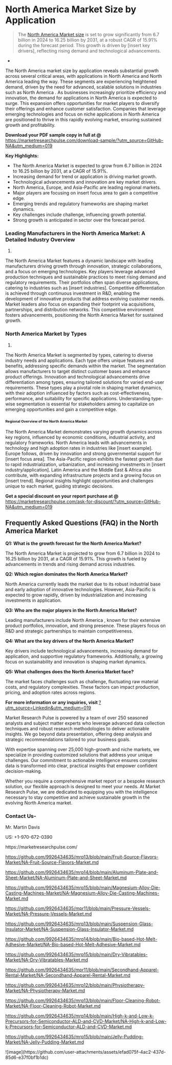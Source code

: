 <h1>North America  Market&nbsp;Size by Application</h1><blockquote><p>The <a href="https://marketresearchpulse.com/download-sample/?utm_source=GitHub-NA&amp;utm_medium=019">North America  Market size</a> is set to grow significantly from 6.7 billion in 2024 to 16.25 billion by 2031, at a robust CAGR of 15.91% during the forecast period. This growth is driven by [insert key drivers], reflecting rising demand and technological advancements.</p></blockquote><ul><li></li></ul><p>The North America  market size by application reveals substantial growth across several critical areas, with applications in North America  and North America  leading the way. These segments are experiencing heightened demand, driven by the need for advanced, scalable solutions in industries such as North America . As businesses increasingly prioritize efficiency and innovation, the demand for applications in North America  is expected to surge. This expansion offers opportunities for market players to diversify their offerings and enhance customer satisfaction. Companies that leverage emerging technologies and focus on niche applications in North America  are positioned to thrive in this rapidly evolving market, ensuring sustained growth and profitability.</p><p><strong>Download your PDF sample copy in full at @ </strong><a href="https://marketresearchpulse.com/download-sample/?utm_source=GitHub-NA&amp;utm_medium=019">https://marketresearchpulse.com/download-sample/?utm_source=GitHub-NA&amp;utm_medium=019</a></p><p><strong>Key Highlights: </strong></p><ul><li>The North America  Market is expected to grow from 6.7 billion in 2024 to 16.25 billion by 2031, at a CAGR of 15.91%.</li><li>Increasing demand for trend or application is driving market growth.</li><li>Technological advancements and innovation are key market drivers.</li><li>North America, Europe, and Asia-Pacific are leading regional markets.</li><li>Major players are focusing on insert focus area to gain a competitive edge.</li><li>Emerging trends and regulatory frameworks are shaping market dynamics.</li><li>Key challenges include challenge, influencing growth potential.</li><li>Strong growth is anticipated in sector over the forecast period.</li></ul><h3>Leading Manufacturers in the North America  Market: A Detailed Industry Overview</h3><ol><li></li></ol><div class="flex max-w-full flex-col flex-grow"><div class="min-h-8 text-message flex w-full flex-col items-end gap-2 whitespace-normal break-words [.text-message+&amp;]:mt-5" dir="auto" data-message-author-role="assistant" data-message-id="fd8432e4-4910-450d-b182-61b7bfb0a01f" data-message-model-slug="gpt-4o"><div class="flex w-full flex-col gap-1 empty:hidden first:pt-[3px]"><div class="markdown prose w-full break-words dark:prose-invert light"><p>The North America  Market features a dynamic landscape with leading manufacturers driving growth through innovation, strategic collaborations, and a focus on emerging technologies. Key players leverage advanced production techniques and sustainable practices to meet rising demand and regulatory requirements. Their portfolios often span diverse applications, catering to industries such as [insert industries]. Competitive differentiation is achieved through continuous investment in R&amp;D, enabling the development of innovative products that address evolving customer needs. Market leaders also focus on expanding their footprint via acquisitions, partnerships, and distribution networks. This competitive environment fosters advancements, positioning the North America  Market for sustained growth.</p></div></div></div></div><h3>North America  Market by Types</h3><ol><li></li></ol><div class="flex max-w-full flex-col flex-grow"><div class="min-h-8 text-message flex w-full flex-col items-end gap-2 whitespace-normal break-words [.text-message+&amp;]:mt-5" dir="auto" data-message-author-role="assistant" data-message-id="084470be-0bb7-4664-bddf-5156b4f41249" data-message-model-slug="gpt-4o-mini"><div class="flex w-full flex-col gap-1 empty:hidden first:pt-[3px]"><div class="markdown prose w-full break-words dark:prose-invert light"><p>The North America  Market is segmented by types, catering to diverse industry needs and applications. Each type offers unique features and benefits, addressing specific demands within the market. The segmentation allows manufacturers to target distinct customer bases and enhance product offerings. Innovation and technological advancements drive differentiation among types, ensuring tailored solutions for varied end-user requirements. These types play a pivotal role in shaping market dynamics, with their adoption influenced by factors such as cost-effectiveness, performance, and suitability for specific applications. Understanding type-wise segmentation is essential for stakeholders aiming to capitalize on emerging opportunities and gain a competitive edge.</p></div></div></div></div><h3><span style="font-size: 11px;">Regional Overview of the North America  Market</span></h3><div class="flex max-w-full flex-col flex-grow"><div class="min-h-8 text-message flex w-full flex-col items-end gap-2 whitespace-normal break-words [.text-message+&amp;]:mt-5" dir="auto" data-message-author-role="assistant" data-message-id="e9038762-ce64-4e30-91c9-9bd413514231" data-message-model-slug="gpt-4o-mini"><div class="flex w-full flex-col gap-1 empty:hidden first:pt-[3px]"><div class="markdown prose w-full break-words dark:prose-invert light"><p>The North America  Market demonstrates varying growth dynamics across key regions, influenced by economic conditions, industrial activity, and regulatory frameworks. North America leads with advancements in technology and high adoption rates in industries like [insert example]. Europe follows, driven by innovation and strong governmental support for [insert focus area]. The Asia-Pacific region exhibits the fastest growth due to rapid industrialization, urbanization, and increasing investments in [insert industry/application]. Latin America and the Middle East &amp; Africa also contribute, with expanding infrastructure projects and a growing focus on [insert trend]. Regional insights highlight opportunities and challenges unique to each market, guiding strategic decisions.</p></div></div></div></div><p><strong>Get a special discount on your report purchase at @ </strong><a href="https://marketresearchpulse.com/ask-for-discount/?utm_source=GitHub-NA&amp;utm_medium=019">https://marketresearchpulse.com/ask-for-discount/?utm_source=GitHub-NA&amp;utm_medium=019</a></p><h2>Frequently Asked Questions (FAQ) in the North America  Market</h2><p><strong>Q1: What is the growth forecast for the North America  Market?</strong></p><p>The North America  Market is projected to grow from 6.7 billion in 2024 to 16.25 billion by 2031, at a CAGR of 15.91%. This growth is fueled by advancements in trends and rising demand across industries.</p><p><strong>Q2: Which region dominates the North America  Market?</strong></p><p>North America currently leads the market due to its robust industrial base and early adoption of innovative technologies. However, Asia-Pacific is expected to grow rapidly, driven by industrialization and increasing investments in application.</p><p><strong>Q3: Who are the major players in the North America  Market?</strong></p><p>Leading manufacturers include North America , known for their extensive product portfolios, innovation, and strong presence. These players focus on R&amp;D and strategic partnerships to maintain competitiveness.</p><p><strong>Q4: What are the key drivers of the North America  Market?</strong></p><p>Key drivers include technological advancements, increasing demand for application, and supportive regulatory frameworks. Additionally, a growing focus on sustainability and innovation is shaping market dynamics.</p><p><strong>Q5: What challenges does the North America  Market face?</strong></p><p>The market faces challenges such as challenge, fluctuating raw material costs, and regulatory complexities. These factors can impact production, pricing, and adoption rates across regions.</p><p><strong>For more information or any inquiries, visit&nbsp;</strong><a href="?utm_source=Linkedin&utm_medium=019">?utm_source=Linkedin&utm_medium=019</a></p><p>Market Research Pulse is powered by a team of over 250 seasoned analysts and subject matter experts who leverage advanced data collection techniques and robust research methodologies to deliver actionable insights. We go beyond data presentation, offering deep analysis and strategic recommendations tailored to your business goals.</p><p>With expertise spanning over 25,000 high-growth and niche markets, we specialize in providing customized solutions that address your unique challenges. Our commitment to actionable intelligence ensures complex data is transformed into clear, practical insights that empower confident decision-making.</p><p>Whether you require a comprehensive market report or a bespoke research solution, our flexible approach is designed to meet your needs. At Market Research Pulse, we are dedicated to equipping you with the intelligence necessary to stay competitive and achieve sustainable growth in the evolving North America  market.</p><h3><strong>Contact Us-</strong></h3><p>Mr. Martin Davis</p><p>US: +1-970-672-0390</p><p>https://marketresearchpulse.com/</p><p><a href="https://github.com/9926434635/mrp13/blob/main/Fruit-Source-Flavors-Market/NA-Fruit-Source-Flavors-Market.md">https://github.com/9926434635/mrp13/blob/main/Fruit-Source-Flavors-Market/NA-Fruit-Source-Flavors-Market.md</a></p><p><a href="https://github.com/9926434635/mrp14/blob/main/Aluminum-Plate-and-Sheet-Market/NA-Aluminum-Plate-and-Sheet-Market.md">https://github.com/9926434635/mrp14/blob/main/Aluminum-Plate-and-Sheet-Market/NA-Aluminum-Plate-and-Sheet-Market.md</a></p><p><a href="https://github.com/9926434635/mrp15/blob/main/Magnesium-Alloy-Die-Casting-Machines-Market/NA-Magnesium-Alloy-Die-Casting-Machines-Market.md">https://github.com/9926434635/mrp15/blob/main/Magnesium-Alloy-Die-Casting-Machines-Market/NA-Magnesium-Alloy-Die-Casting-Machines-Market.md</a></p><p><a href="https://github.com/9926434635/mpr11/blob/main/Pressure-Vessels-Market/NA-Pressure-Vessels-Market.md">https://github.com/9926434635/mpr11/blob/main/Pressure-Vessels-Market/NA-Pressure-Vessels-Market.md</a></p><p><a href="https://github.com/9926434635/mrp13/blob/main/Suspension-Glass-Insulator-Market/NA-Suspension-Glass-Insulator-Market.md">https://github.com/9926434635/mrp13/blob/main/Suspension-Glass-Insulator-Market/NA-Suspension-Glass-Insulator-Market.md</a></p><p><a href="https://github.com/9926434635/mrp14/blob/main/Bio-based-Hot-Melt-Adhesive-Market/NA-Bio-based-Hot-Melt-Adhesive-Market.md">https://github.com/9926434635/mrp14/blob/main/Bio-based-Hot-Melt-Adhesive-Market/NA-Bio-based-Hot-Melt-Adhesive-Market.md</a></p><p><a href="https://github.com/9926434635/mrp15/blob/main/Dry-Vibratables-Market/NA-Dry-Vibratables-Market.md">https://github.com/9926434635/mrp15/blob/main/Dry-Vibratables-Market/NA-Dry-Vibratables-Market.md</a></p><p><a href="https://github.com/9926434635/mpr11/blob/main/Secondhand-Apparel-Rental-Market/NA-Secondhand-Apparel-Rental-Market.md">https://github.com/9926434635/mpr11/blob/main/Secondhand-Apparel-Rental-Market/NA-Secondhand-Apparel-Rental-Market.md</a></p><p><a href="https://github.com/9926434635/mrp12/blob/main/Physiotherapy-Market/NA-Physiotherapy-Market.md">https://github.com/9926434635/mrp12/blob/main/Physiotherapy-Market/NA-Physiotherapy-Market.md</a></p><p><a href="https://github.com/9926434635/mrp13/blob/main/Floor-Cleaning-Robot-Market/NA-Floor-Cleaning-Robot-Market.md">https://github.com/9926434635/mrp13/blob/main/Floor-Cleaning-Robot-Market/NA-Floor-Cleaning-Robot-Market.md</a></p><p><a href="https://github.com/9926434635/mrp14/blob/main/High-k-and-Low-k-Precursors-for-Semiconductor-ALD-and-CVD-Market/NA-High-k-and-Low-k-Precursors-for-Semiconductor-ALD-and-CVD-Market.md">https://github.com/9926434635/mrp14/blob/main/High-k-and-Low-k-Precursors-for-Semiconductor-ALD-and-CVD-Market/NA-High-k-and-Low-k-Precursors-for-Semiconductor-ALD-and-CVD-Market.md</a></p><p><a href="https://github.com/9926434635/mrp15/blob/main/Jelly-Pudding-Market/NA-Jelly-Pudding-Market.md">https://github.com/9926434635/mrp15/blob/main/Jelly-Pudding-Market/NA-Jelly-Pudding-Market.md</a></p>
![image](https://github.com/user-attachments/assets/efad075f-4ac2-437d-85d6-e37f0bf1b1dc)
